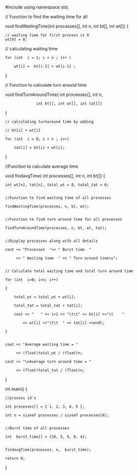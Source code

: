 #include<iostream>
using namespace std;
 
// Function to find the waiting time for all 

void findWaitingTime(int processes[], int n, int bt[], int wt[])
{

    // waiting time for first process is 0
    wt[0] = 0;
   // calculating waiting time

    for (int  i = 1; i < n ; i++ )

        wt[i] =  bt[i-1] + wt[i-1] ;
}
 
// Function to calculate turn around time

void findTurnAroundTime( int processes[], int n, 

                  int bt[], int wt[], int tat[])
{

    // calculating turnaround time by adding

    // bt[i] + wt[i]

    for (int  i = 0; i < n ; i++)

        tat[i] = bt[i] + wt[i];
}
 
//Function to calculate average time

void findavgTime( int processes[], int n, int bt[])
{

    int wt[n], tat[n], total_wt = 0, total_tat = 0;
 

    //Function to find waiting time of all processes

    findWaitingTime(processes, n, bt, wt);
 

    //Function to find turn around time for all processes

    findTurnAroundTime(processes, n, bt, wt, tat);
 

    //Display processes along with all details

    cout << "Processes  "<< " Burst time  "

         << " Waiting time  " << " Turn around time\n";
 

    // Calculate total waiting time and total turn around time

    for (int  i=0; i<n; i++)

    {

        total_wt = total_wt + wt[i];

        total_tat = total_tat + tat[i];

        cout << "   " << i+1 << "\t\t" << bt[i] <<"\t    "

            << wt[i] <<"\t\t  " << tat[i] <<endl;

    }
 

    cout << "Average waiting time = "

         << (float)total_wt / (float)n;

    cout << "\nAverage turn around time = "

         << (float)total_tat / (float)n;
}
 

int main()
{

    //process id's

    int processes[] = { 1, 2, 3, 4, 5 };

    int n = sizeof processes / sizeof processes[0];
 

    //Burst time of all processes

    int  burst_time[] = {10, 5, 6, 8, 4};
 

    findavgTime(processes, n,  burst_time);

    return 0;
}  

